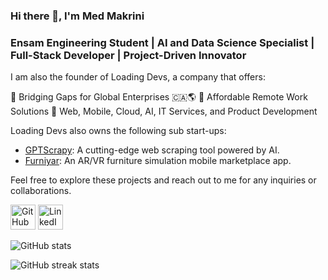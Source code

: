 ### Hi there 👋, I'm Med Makrini
### Ensam Engineering Student | AI and Data Science Specialist | Full-Stack Developer | Project-Driven Innovator

I am also the founder of Loading Devs, a company that offers:

🔗 Bridging Gaps for Global Enterprises 🇨🇦🌎
💼 Affordable Remote Work Solutions
🚀 Web, Mobile, Cloud, AI, IT Services, and Product Development

Loading Devs also owns the following sub start-ups:
- [GPTScrapy](https://www.gptscrapy.com): A cutting-edge web scraping tool powered by AI.
- [Furniyar](https://www.furniyar.com): An AR/VR furniture simulation mobile marketplace app.

Feel free to explore these projects and reach out to me for any inquiries or collaborations.

[<img src='https://cdn3.iconfinder.com/data/icons/inficons/512/github.png' alt='GitHub' height='40'>](https://github.com/Medmakrini)  [<img src='https://cdn-icons-png.flaticon.com/512/174/174857.png' alt='LinkedIn' height='40'>](https://www.linkedin.com/in/medmakrini/)

![GitHub stats](https://github-readme-stats.vercel.app/api?username=Medmakrini&show_icons=true)  

![GitHub streak stats](https://github-readme-streak-stats.herokuapp.com/?user=Medmakrini)

